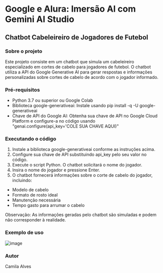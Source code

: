 # Google e Alura: Imersão AI com Gemini AI Studio

## Chatbot Cabeleireiro de Jogadores de Futebol

### Sobre o projeto
Este projeto consiste em um chatbot que simula um cabeleireiro especializado em cortes de cabelo para jogadores de futebol. O chatbot utiliza a API do Google Generative AI para gerar respostas e informações personalizadas sobre cortes de cabelo de acordo com o jogador informado.

### Pré-requisitos
* Python 3.7 ou superior ou Google Colab
* Biblioteca google-generativeai: Instale usando pip install -q -U google-generativeai
* Chave de API do Google AI: Obtenha sua chave de API no Google Cloud Platform e configure-a no código usando "genai.configure(api_key='COLE SUA CHAVE AQUI)"

### Executando o código
1. Instale a biblioteca google-generativeai conforme as instruções acima.
2. Configure sua chave de API substituindo api_key pelo seu valor no código.
3. Execute o script Python. O chatbot solicitará o nome do jogador.
4. Insira o nome do jogador e pressione Enter.
5. O chatbot fornecerá informações sobre o corte de cabelo do jogador, incluindo:
* Modelo de cabelo
* Formato de rosto ideal
* Manutenção necessária
* Tempo gasto para arrumar o cabelo

Observação: As informações geradas pelo chatbot são simuladas e podem não corresponder à realidade.
### Exemplo de uso
![image](https://github.com/alvescamila87/google_AI/assets/116912821/2baa1193-7b15-48c8-9681-33b4ec8d2ded)

### Autor
Camila Alves
